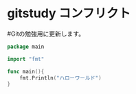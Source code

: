 ﻿# gitstudy コンフリクト

#Gitの勉強用に更新します。
```go
package main

import "fmt"

func main(){
	fmt.Println("ハローワールド")
}
```